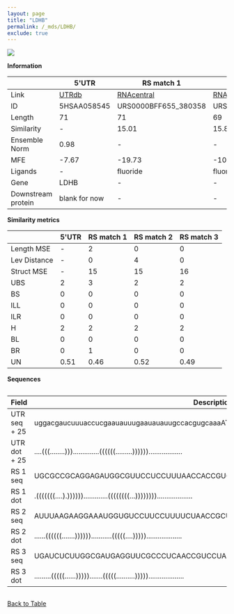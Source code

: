 ```yaml
---
layout: page
title: "LDHB"
permalink: /_mds/LDHB/
exclude: true
---
```




![](../../alns_9.28.22/aln_5HSAA058545_0.992.png?raw=true)


**Information**

| | 5'UTR       | RS match 1   | RS match 2  | RS match 3 |
| ---- | ----------- | ----------- | ----------- | ----------- |
| Link | <a href="http://utrdb.ba.itb.cnr.it/getutr/5HSAA058545/1" target="_blank" rel="noopener noreferrer">UTRdb</a>   | <a href="https://rnacentral.org/rna/URS0000BFF655/380358" target="_blank" rel="noopener noreferrer">RNAcentral</a>     |<a href="https://rnacentral.org/rna/URS0000D85F82/1805159" target="_blank" rel="noopener noreferrer">RNAcentral</a>  | <a href="https://rnacentral.org/rna/URS0000D9F052/1797841" target="_blank" rel="noopener noreferrer">RNAcentral</a>   |
| ID | 5HSAA058545     | URS0000BFF655_380358     | URS0000D85F82_1805159     | URS0000D9F052_1797841     |
| Length | 71     |  71    | 69   |  71    |
| Similarity | - | 15.01 | 15.80 | 16 |
| Ensemble Norm | 0.98 | - | - | - |
| MFE | -7.67 | -19.73 | -10.71 | -14.60 |
| Ligands | - | fluoride | fluoride | fluoride |
| Gene | LDHB | - | - | - |
| Downstream protein | blank for now    |    -    | -  | - |


**Similarity metrics**

| | 5'UTR       | RS match 1   | RS match 2  | RS match 3 |
| ---- | ----------- | ----------- | ----------- | ----------- |
| Length MSE | - | 2 | 0 | 0 |
| Lev Distance | - | 0 | 4 | 0 |
| Struct MSE | - | 15 | 15 | 16 |
| UBS| 2 | 3 | 2 | 2 |
| BS | 0 | 0 | 0 | 0 |
| ILL | 0 | 0 | 0 | 0 |
| ILR | 0 | 0 | 0 | 0 |
| H | 2 | 2 | 2 | 2 |
| BL | 0 | 0 | 0 | 0 |
| BR | 0 | 1 | 0 | 0 |
| UN | 0.51 | 0.46 | 0.52 | 0.49 |

**Sequences**


<div style="overflow-x:auto;">

<table>
<colgroup>
<col width="30%" />
<col width="70%" />
</colgroup>
<thead>
<tr class="header">
<th>Field</th>
<th>Description</th>
</tr>
</thead>
<tbody>
<tr>
<td markdown="span">UTR seq + 25 </td>
<td markdown="span"> uggacgaucuuuaccucgaauauuugaauauauugccacgugcaaaATGGCAACTCTTAAGGAAAAACTCA </td>
</tr>
<tr>
<td markdown="span">UTR dot + 25  </td>
<td markdown="span"> ....(((........)))..............((((((.........))))))..................
</td>
</tr>


<tr>
<td markdown="span">RS 1 seq </td>
<td markdown="span"> UGCGCCGCAGGAGAUGGCGUUCCUCCUUUAACCACCGUGCGAUCCGCAUGGUUGAUGACGCCUACAGCCGC
</td>
</tr>


<tr>
<td markdown="span">RS 1 dot </td>
<td markdown="span"> .(((((((....).)))))).............((((((((...))))))))...................
</td>
</tr>


<tr>
<td markdown="span">RS 2 seq </td>
<td markdown="span"> AUUUAAGAAGGAAAUGGUGUCCUUCCUUUUCUAACCGCUUUUUUAAAAGCUGAUGACGCCUGAUUAAGC
</td>
</tr>


<tr>
<td markdown="span">RS 2 dot </td>
<td markdown="span"> ......((((((.......))))))...........(((((....)))))...................
</td>
</tr>


<tr>
<td markdown="span">RS 3 seq </td>
<td markdown="span"> UGAUCUCUUGGCGAUGAGGUUCGCCCUCAACCGUCCUAUAUUUAAGAAGGACUAAUAACUUCUACUGGAUU
</td>
</tr>


<tr>
<td markdown="span">RS 3 dot </td>
<td markdown="span"> .........(((((......))))).......(((((..........)))))...................
</td>
</tr>

</tbody>
</table>


</div>


[Back to Table](../../display)
